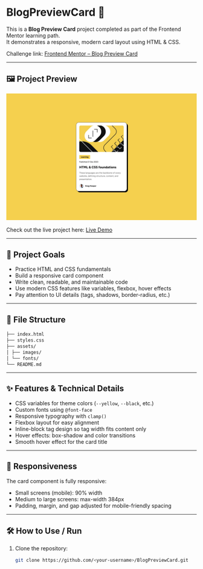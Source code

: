 # BlogPreviewCard 🚀

This is a **Blog Preview Card** project completed as part of the Frontend Mentor learning path.  
It demonstrates a responsive, modern card layout using HTML & CSS.

Challenge link: [Frontend Mentor – Blog Preview Card](https://www.frontendmentor.io/learning-paths/getting-started-on-frontend-mentor-XJhRWRREZd/steps/682478145526abd7447407ca/challenge/start)

---

## 🖼️ Project Preview

![BlogPreviewCard Screenshot](../BlogPreviewCard/assets/images/BlogPreviewCard-website.jpg)  

Check out the live project here: [Live Demo](https://blogpreviewcard-tk.netlify.app/)

---

## 🧩 Project Goals

- Practice HTML and CSS fundamentals  
- Build a responsive card component  
- Write clean, readable, and maintainable code  
- Use modern CSS features like variables, flexbox, hover effects  
- Pay attention to UI details (tags, shadows, border-radius, etc.)  

---

## 📂 File Structure
```
├── index.html
├── styles.css
├── assets/
│ ├── images/
│ └── fonts/
└── README.md
```

---

## ✨ Features & Technical Details

- CSS variables for theme colors (`--yellow`, `--black`, etc.)  
- Custom fonts using `@font-face`  
- Responsive typography with `clamp()`  
- Flexbox layout for easy alignment  
- Inline-block tag design so tag width fits content only  
- Hover effects: box-shadow and color transitions  
- Smooth hover effect for the card title  

---

## 📐 Responsiveness

The card component is fully responsive:

- Small screens (mobile): 90% width  
- Medium to large screens: max-width 384px  
- Padding, margin, and gap adjusted for mobile-friendly spacing  

---

## 🛠️ How to Use / Run

1. Clone the repository:  
   ```bash
   git clone https://github.com/<your-username>/BlogPreviewCard.git
